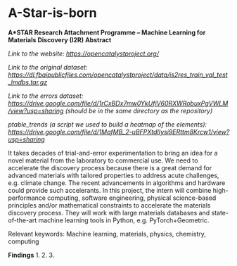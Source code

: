 # A-Star-is-born
<b>A*STAR Research Attachment Programme – Machine Learning for Materials Discovery (I2R) Abstract</b>

<i>Link to the website: https://opencatalystproject.org/</i>

<i>Link to the original dataset: https://dl.fbaipublicfiles.com/opencatalystproject/data/is2res_train_val_test_lmdbs.tar.gz</i>

<i>Link to the errors dataset: https://drive.google.com/file/d/1rCxBDx7mw0YkUfiV60RXWRobuxPgVWLM/view?usp=sharing (should be in the same directory as the repository)</i>

<i>ptable_trends (a script we used to build a heatmap of the elements): https://drive.google.com/file/d/1MafMB_2-uBFPXtdIIysi9ERttm8Krcw1/view?usp=sharing</i>

It takes decades of trial-and-error experimentation to bring an idea for a novel material from the laboratory to commercial use. We need to accelerate the discovery process because there is a great demand for advanced materials with tailored properties to address acute challenges, e.g. climate change. The recent advancements in algorithms and hardware could provide such accelerants. In this project, the intern will combine high-performance computing, software engineering, physical science-based principles and/or mathematical constraints to accelerate the materials discovery process. They will work with large materials databases and state-of-the-art machine learning tools in Python, e.g. PyTorch+Geometric.

Relevant keywords: Machine learning, materials, physics, chemistry, computing



<b>Findings</b>
1.
2.
3.
